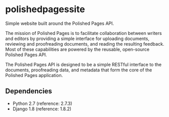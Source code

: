 polishedpagessite
=================

Simple website built around the Polished Pages API.

The mission of Polished Pages is to facilitate collaboration between writers
and editors by providing a simple interface for uploading documents, reviewing
and proofreading documents, and reading the resulting feedback. Most of these
capabilities are powered by the reusable, open-source Polished Pages API.

The Polished Pages API is designed to be a simple RESTful interface to the
documents, proofreading data, and metadata that form the core of the Polished
Pages application.

Dependencies
------------

  * Python 2.7 (reference: 2.7.3)
  * Django 1.8 (reference: 1.8.2)
